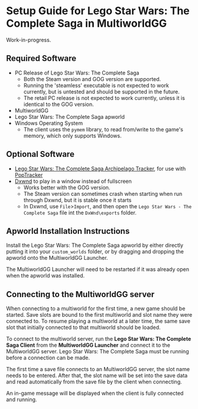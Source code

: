 # Setup Guide for Lego Star Wars: The Complete Saga in MultiworldGG

Work-in-progress.

## Required Software
- PC Release of Lego Star Wars: The Complete Saga
  - Both the Steam version and GOG version are supported.
  - Running the 'steamless' executable is not expected to work currently, but is untested and should be supported in the
future.
  - The retail PC release is not expected to work currently, unless it is identical to the GOG version.
- MultiworldGG
- Lego Star Wars: The Complete Saga apworld
- Windows Operating System
  - The client uses the `pymem` library, to read from/write to the game's memory, which only supports Windows.

## Optional Software
- [Lego Star Wars: The Complete Saga Archipelago Tracker](https://github.com/Mysteryem/TCS_AP_PopTracker/releases/latest), 
for use with [PopTracker](https://github.com/black-sliver/PopTracker/releases)
- [Dxwnd](https://dxwnd.org/) to play in a window instead of fullscreen
  - Works better with the GOG version.
  - The Steam version can sometimes crash when starting when run through Dxwnd, but it is stable once it starts
  - In Dxwnd, use `File`>`Import`, and then open the `Lego Star Wars - The Complete Saga` file int the `DxWnd\exports`
folder.

## Apworld Installation Instructions

Install the Lego Star Wars: The Complete Saga apworld by either directly putting it into your `custom_worlds` folder,
or by dragging and dropping the apworld onto the MultiworldGG Launcher.

The MultiworldGG Launcher will need to be restarted if it was already open when the apworld was installed.

## Connecting to the MultiworldGG server
When connecting to a multiworld for the first time, a new game should be started. Save slots are bound to the first
multiworld and slot name they were connected to. To resume playing a multiworld at a later time, the same save slot that
initially connected to that multiworld should be loaded. 

To connect to the multiworld server, run the **Lego Star Wars: The Complete Saga Client** from the **MultiworldGG Launcher**
and connect it to the MultiworldGG server. Lego Star Wars: The Complete Saga must be running before a connection can be
made.

The first time a save file connects to an MultiworldGG server, the slot name needs to be entered. After that, the slot
name will be set into the save data and read automatically from the save file by the client when connecting.

An in-game message will be displayed when the client is fully connected and running.